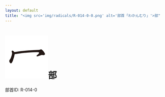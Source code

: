 ```yaml
---
layout: default
title: "<img src='img/radicals/R-014-0-0.png' alt='部首「わかんむり」'>部"  # glyphをタイトルに使用
---
```


# <img src='img/radicals/R-014-0-0.png' alt='部首「わかんむり」'>部
部首ID: R-014-0
